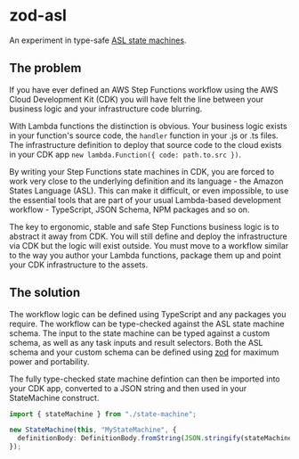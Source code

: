 # zod-asl

An experiment in type-safe [ASL state machines](https://docs.aws.amazon.com/step-functions/latest/dg/amazon-states-language-state-machine-structure.html).

## The problem

If you have ever defined an AWS Step Functions workflow using the AWS Cloud Development Kit (CDK) you will have felt the line between your business logic and your infrastructure code blurring.

With Lambda functions the distinction is obvious. Your business logic exists in your function's source code, the `handler` function in your .js or .ts files. The infrastructure definition to deploy that source code to the cloud exists in your CDK app `new lambda.Function({ code: path.to.src })`.

By writing your Step Functions state machines in CDK, you are forced to work very close to the underlying definition and its language - the Amazon States Language (ASL). This can make it difficult, or even impossible, to use the essential tools that are part of your usual Lambda-based development workflow - TypeScript, JSON Schema, NPM packages and so on.

The key to ergonomic, stable and safe Step Functions business logic is to abstract it away from CDK. You will still define and deploy the infrastructure via CDK but the logic will exist outside. You must move to a workflow similar to the way you author your Lambda functions, package them up and point your CDK infrastructure to the assets.

## The solution

The workflow logic can be defined using TypeScript and any packages you require. The workflow can be type-checked against the ASL state machine schema. The input to the state machine can be typed against a custom schema, as well as any task inputs and result selectors. Both the ASL schema and your custom schema can be defined using [zod](https://github.com/colinhacks/zod) for maximum power and portability.

The fully type-checked state machine defintion can then be imported into your CDK app, converted to a JSON string and then used in your StateMachine construct.

```typescript
import { stateMachine } from "./state-machine";

new StateMachine(this, "MyStateMachine", {
  definitionBody: DefinitionBody.fromString(JSON.stringify(stateMachine)),
});
```
